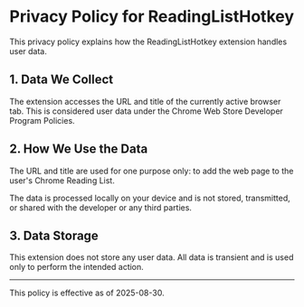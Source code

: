 # Privacy Policy for ReadingListHotkey

This privacy policy explains how the ReadingListHotkey extension handles user data.

## 1. Data We Collect

The extension accesses the URL and title of the currently active browser tab. This is considered user data under the Chrome Web Store Developer Program Policies.

## 2. How We Use the Data

The URL and title are used for one purpose only: to add the web page to the user's Chrome Reading List.

The data is processed locally on your device and is not stored, transmitted, or shared with the developer or any third parties.

## 3. Data Storage

This extension does not store any user data. All data is transient and is used only to perform the intended action.

---

This policy is effective as of 2025-08-30.
